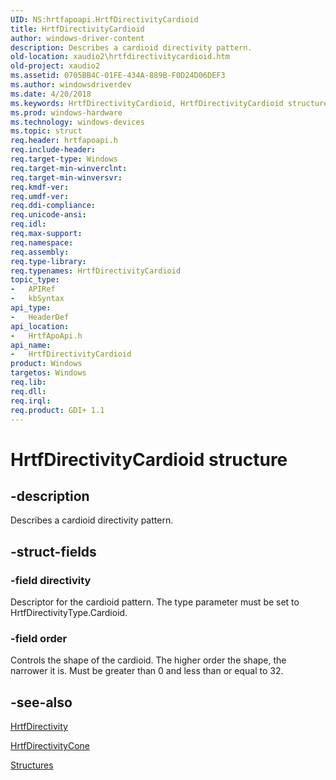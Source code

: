 ```yaml
---
UID: NS:hrtfapoapi.HrtfDirectivityCardioid
title: HrtfDirectivityCardioid
author: windows-driver-content
description: Describes a cardioid directivity pattern.
old-location: xaudio2\hrtfdirectivitycardioid.htm
old-project: xaudio2
ms.assetid: 0705BB4C-01FE-434A-889B-F0D24D06DEF3
ms.author: windowsdriverdev
ms.date: 4/20/2018
ms.keywords: HrtfDirectivityCardioid, HrtfDirectivityCardioid structure [XAudio2 Audio Mixing APIs], PHrtfDirectivityCardioid, PHrtfDirectivityCardioid structure pointer [XAudio2 Audio Mixing APIs], hrtfapoapi/HrtfDirectivityCardioid, hrtfapoapi/PHrtfDirectivityCardioid, xaudio2.hrtfdirectivitycardioid
ms.prod: windows-hardware
ms.technology: windows-devices
ms.topic: struct
req.header: hrtfapoapi.h
req.include-header: 
req.target-type: Windows
req.target-min-winverclnt: 
req.target-min-winversvr: 
req.kmdf-ver: 
req.umdf-ver: 
req.ddi-compliance: 
req.unicode-ansi: 
req.idl: 
req.max-support: 
req.namespace: 
req.assembly: 
req.type-library: 
req.typenames: HrtfDirectivityCardioid
topic_type:
-	APIRef
-	kbSyntax
api_type:
-	HeaderDef
api_location:
-	HrtfApoApi.h
api_name:
-	HrtfDirectivityCardioid
product: Windows
targetos: Windows
req.lib: 
req.dll: 
req.irql: 
req.product: GDI+ 1.1
---
```


# HrtfDirectivityCardioid structure


## -description


Describes a cardioid directivity pattern. 


## -struct-fields




### -field directivity

Descriptor for the cardioid pattern. The type parameter must be set to HrtfDirectivityType.Cardioid.


### -field order

Controls the shape of the cardioid. The higher order the shape, the narrower it is. Must be greater than 0 and less than or equal to 32.


## -see-also




<a href="https://msdn.microsoft.com/830DB9FC-B2D0-46E5-B0C1-0BBC94D37050">HrtfDirectivity</a>



<a href="https://msdn.microsoft.com/88679E17-285A-41C1-87A5-C37AF66F327F">HrtfDirectivityCone</a>



<a href="https://msdn.microsoft.com/library/windows/hardware/dn927277">Structures</a>
 

 

